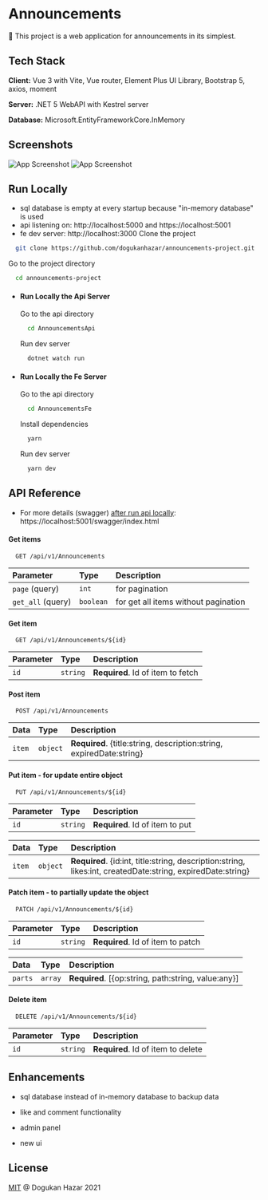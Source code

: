 
# Announcements

🔔 This project is a web application for announcements in its simplest.



## Tech Stack

**Client:** Vue 3 with Vite, Vue router, Element Plus UI Library, Bootstrap 5, axios, moment

**Server:** .NET 5 WebAPI with Kestrel server

**Database:** Microsoft.EntityFrameworkCore.InMemory 

  
## Screenshots

![App Screenshot](https://i.ibb.co/WPyKxw3/image.png)
![App Screenshot](https://i.ibb.co/4TNsCDd/image.png)

  
## Run Locally

- sql database is empty at every startup because "in-memory database" is used
- api listening on: http://localhost:5000 and https://localhost:5001
- fe dev server: http://localhost:3000
Clone the project

```bash
  git clone https://github.com/dogukanhazar/announcements-project.git
```

Go to the project directory

```bash
  cd announcements-project
```

- #### Run Locally the Api Server

  Go to the api directory

  ```bash
    cd AnnouncementsApi
  ```

  Run dev server

  ```bash
    dotnet watch run
  ```

- #### Run Locally the Fe Server

  Go to the api directory

  ```bash
    cd AnnouncementsFe
  ```

  Install dependencies

  ```bash
    yarn
  ```

  Run dev server

  ```bash
    yarn dev
  ```

## API Reference

- For more details (swagger) [after run api locally](https://github.com/dogukanhazar/announcements-project/blob/main/README.md#run-locally-the-api-server): https://localhost:5001/swagger/index.html 

#### Get items

```http
  GET /api/v1/Announcements
```

| Parameter | Type     | Description                |
| :-------- | :------- | :------------------------- |
| `page` (query) | `int` | for pagination |
| `get_all` (query) | `boolean` | for get all items without pagination |

#### Get item

```http
  GET /api/v1/Announcements/${id}
```

| Parameter | Type     | Description                       |
| :-------- | :------- | :-------------------------------- |
| `id`      | `string` | **Required**. Id of item to fetch |

#### Post item

```http
  POST /api/v1/Announcements
```

| Data | Type     | Description                       |
| :-------- | :------- | :-------------------------------- |
| `item`      | `object` | **Required**. {title:string, description:string, expiredDate:string} |

#### Put item - for update entire object

```http
  PUT /api/v1/Announcements/${id}
```
| Parameter | Type     | Description                       |
| :-------- | :------- | :-------------------------------- |
| `id`      | `string` | **Required**. Id of item to put |

| Data | Type     | Description                       |
| :-------- | :------- | :-------------------------------- |
| `item`      | `object` | **Required**. {id:int, title:string, description:string, likes:int, createdDate:string, expiredDate:string} |

#### Patch item - to partially update the object

```http
  PATCH /api/v1/Announcements/${id}
```

| Parameter | Type     | Description                       |
| :-------- | :------- | :-------------------------------- |
| `id`      | `string` | **Required**. Id of item to patch |

| Data | Type     | Description                       |
| :-------- | :------- | :-------------------------------- |
| `parts`      | `array` | **Required**. [{op:string, path:string, value:any}] |

#### Delete item 

```http
  DELETE /api/v1/Announcements/${id}
```

| Parameter | Type     | Description                       |
| :-------- | :------- | :-------------------------------- |
| `id`      | `string` | **Required**. Id of item to delete |


  
  
## Enhancements

- sql database instead of in-memory database to backup data

- like and comment functionality

- admin panel

- new ui


  
## License

[MIT](https://choosealicense.com/licenses/mit/) @ Dogukan Hazar 2021

  
